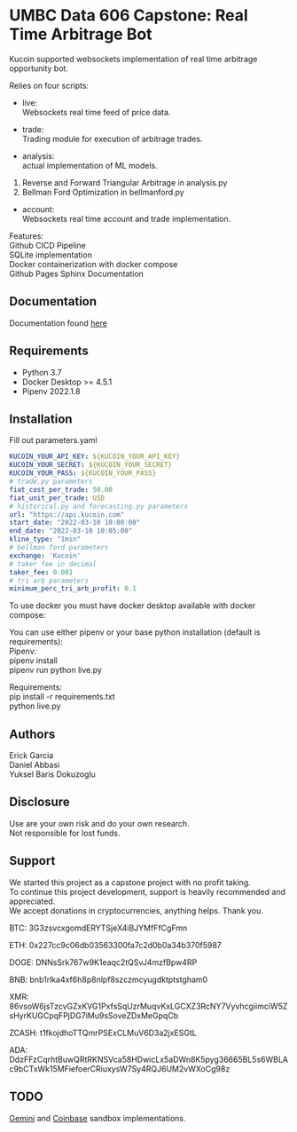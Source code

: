 # UMBC Data 606 Capstone: Real Time Arbitrage Bot

Kucoin supported websockets implementation of real time arbitrage opportunity bot.

Relies on four scripts:

* live:<br>
Websockets real time feed of price data.

* trade:<br>
Trading module for execution of arbitrage trades.

* analysis:<br>
actual implementation of ML models.

1. Reverse and Forward Triangular Arbitrage in analysis.py
2. Bellman Ford Optimization in bellmanford.py

* account:<br>
Websockets real time account and trade implementation.

Features:<br>
Github CICD Pipeline<br>
SQLite implementation<br>
Docker containerization with docker compose<br>
Github Pages Sphinx Documentation

## Documentation

Documentation found [here](https://ehgp.github.io/data_606_capstone/)

## Requirements

* Python 3.7
* Docker Desktop >= 4.5.1
* Pipenv 2022.1.8

## Installation

Fill out parameters.yaml

```yaml
KUCOIN_YOUR_API_KEY: ${KUCOIN_YOUR_API_KEY}
KUCOIN_YOUR_SECRET: ${KUCOIN_YOUR_SECRET}
KUCOIN_YOUR_PASS: ${KUCOIN_YOUR_PASS}
# trade.py parameters
fiat_cost_per_trade: 50.00
fiat_unit_per_trade: USD
# historical.py and forecasting.py parameters
url: "https://api.kucoin.com"
start_date: "2022-03-10 10:00:00"
end_date: "2022-03-10 10:05:00"
kline_type: "1min"
# bellman ford parameters
exchange: 'Kucoin'
# taker fee in decimal
taker_fee: 0.001
# tri arb parameters
minimum_perc_tri_arb_profit: 0.1
```

To use docker you must have docker desktop available with docker compose:

You can use either pipenv or your base python installation (default is requirements):<br>
Pipenv:<br>
pipenv install<br>
pipenv run python live.py

Requirements:<br>
pip install -r requirements.txt<br>
python live.py

## Authors

Erick Garcia<br>
Daniel Abbasi<br>
Yuksel Baris Dokuzoglu

## Disclosure

Use are your own risk and do your own research.<br>
Not responsible for lost funds.

## Support

We started this project as a capstone project with no profit taking.<br>
To continue this project development, support is heavily recommended and appreciated.<br>
We accept donations in cryptocurrencies, anything helps. Thank you.

BTC: 3G3zsvcxgomdERYTSjeX4iBJYMfFfCgFmn

ETH: 0x227cc9c06db03563300fa7c2d0b0a34b370f5987

DOGE: DNNsSrk767w9K1eaqc2tQSvJ4mzfBpw4RP

BNB: bnb1rlka4xf6h8p8nlpf8szczmcyugdktptstgham0

XMR: 86vsoW6jsTzcvGZxKVG1PxfsSqUzrMuqvKxLGCXZ3RcNY7VyvhcgiimciW5ZsHyrKUGCpqFPjDG7iMu9sSoveZDxMeGpqCb

ZCASH: t1fkojdhoTTQmrPSExCLMuV6D3a2jxESGtL

ADA: DdzFFzCqrhtBuwQRtRKNSVca58HDwicLx5aDWn8K5pyg36665BL5s6WBLAc9bCTxWk15MFiefoerCRiuxysW7Sy4RQJ6UM2vWXoCg98z

## TODO

[Gemini](https://docs.gemini.com/rest-api/#sandbox) and [Coinbase](https://docs.cloud.coinbase.com/exchange/docs/sandbox) sandbox implementations.

